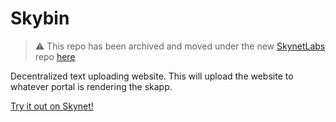# Skybin

> :warning: This repo has been archived and moved under the new [SkynetLabs](https://github.com/SkynetLabs) repo [here](https://github.com/SkynetLabs/skynet-blogger)

Decentralized text uploading website. This will upload the website to whatever portal is rendering the skapp.

[Try it out on Skynet!](https://sky-bin.hns.siasky.net/)
